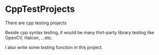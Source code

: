 # CppTestProjects
There are cpp testing projects<p>
Beside cpp syntax testing, it would be many thirt-party library testing like OpenCV, Halcon, ...etc.<p>
I also write some testing function in this project.
